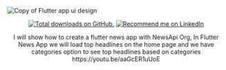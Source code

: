 ![Copy of Flutter app ui design](https://user-images.githubusercontent.com/55942632/77102533-00600c80-6a3f-11ea-8212-3735eeb35a90.png)
    
<p align="center">
  <a href="https://twitter.com/Theindianappguy">
    <img src="https://img.shields.io/github/stars/theindianappguy/globalnews?style=for-the-badge" alt="Total downloads on GitHub." /></a>
<a href="https://www.linkedin.com/in/lamsanskar/">
    <img src="https://img.shields.io/badge/Support-Recommed%2FEndorse%20me%20on%20Linkedin-yellow?style=for-the-badge&logo=linkedin" alt="Recommend me on LinkedIn" /></a>
</p>

<p align= "center">
I will show how to create a flutter news app with NewsApi Org, In Flutter News App we will load top headlines on the home page and we have categories option to see top headlines based on categories https://youtu.be/aaGcER1uUoE 
</p>


